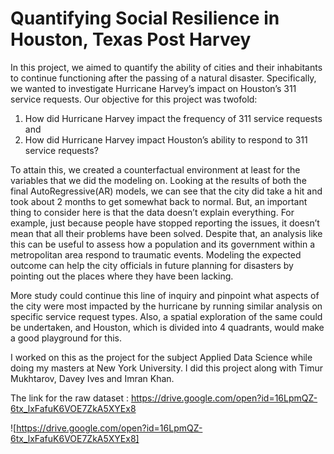 # Quantifying Social Resilience in Houston, Texas Post Harvey

In this project, we aimed to quantify the ability of cities and their inhabitants to continue functioning after the passing of a natural disaster. Specifically, we wanted to investigate Hurricane Harvey’s impact on Houston’s 311 service requests. Our objective for this project was twofold: 
1. How did Hurricane Harvey impact the frequency of 311 service requests and 
2. How did Hurricane Harvey impact Houston’s ability to respond to 311 service requests?

To attain this, we created a counterfactual environment at least for the variables that we did the modeling on. Looking at the results of both the final AutoRegressive(AR) models, we can see that the city did take a hit and took about 2 months to get somewhat back to normal. But, an important thing to consider here is that the data doesn’t explain everything. For example, just because people have stopped reporting the issues, it doesn’t mean that all their problems have been solved. Despite that, an analysis like this can be useful to assess how a population and its government within a metropolitan area respond to traumatic events. Modeling the expected outcome can help the city officials in future planning for disasters by pointing out the places where they have been lacking.

More study could continue this line of inquiry and pinpoint what aspects of the city were most impacted by the hurricane by running similar analysis on specific service request types. Also, a spatial exploration of the same could be undertaken, and Houston, which is divided into 4 quadrants, would make a good playground for this.

I worked on this as the project for the subject Applied Data Science while doing my masters at New York University. I did this project along with Timur Mukhtarov, Davey Ives and Imran Khan.

The link for the raw dataset : https://drive.google.com/open?id=16LpmQZ-6tx_lxFafuK6VOE7ZkA5XYEx8

![https://drive.google.com/open?id=16LpmQZ-6tx_lxFafuK6VOE7ZkA5XYEx8]
